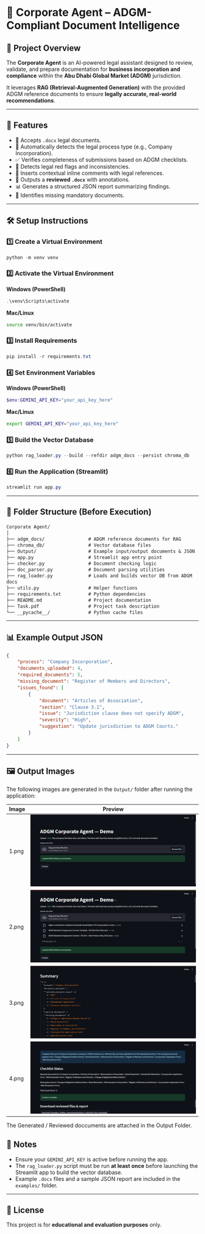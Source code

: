 # 🏢 Corporate Agent – ADGM-Compliant Document Intelligence

## 📄 Project Overview

The **Corporate Agent** is an AI-powered legal assistant designed to review, validate, and prepare documentation for **business incorporation and compliance** within the **Abu Dhabi Global Market (ADGM)** jurisdiction.

It leverages **RAG (Retrieval-Augmented Generation)** with the provided ADGM reference documents to ensure **legally accurate, real-world recommendations**.

---

## 🎯 Features

* 📂 Accepts `.docx` legal documents.
* 📁 Automatically detects the legal process type (e.g., Company Incorporation).
* ✅ Verifies completeness of submissions based on ADGM checklists.
* 🚩 Detects legal red flags and inconsistencies.
* 💬 Inserts contextual inline comments with legal references.
* 👅 Outputs a **reviewed `.docx`** with annotations.
* 📊 Generates a structured JSON report summarizing findings.
* 📌 Identifies missing mandatory documents.

---

## 🛠️ Setup Instructions

### 1️⃣ Create a Virtual Environment

```powershell
python -m venv venv
```

### 2️⃣ Activate the Virtual Environment

**Windows (PowerShell)**

```powershell
.\venv\Scripts\activate
```

**Mac/Linux**

```bash
source venv/bin/activate
```

### 3️⃣ Install Requirements

```powershell
pip install -r requirements.txt
```

### 4️⃣ Set Environment Variables

**Windows (PowerShell)**

```powershell
$env:GEMINI_API_KEY="your_api_key_here"
```

**Mac/Linux**

```bash
export GEMINI_API_KEY="your_api_key_here"
```

### 5️⃣ Build the Vector Database

```powershell
python rag_loader.py --build --refdir adgm_docs --persist chroma_db
```

### 6️⃣ Run the Application (Streamlit)

```powershell
streamlit run app.py
```

---


## 📂 Folder Structure (Before Execution)

```
Corporate Agent/
│
├── adgm_docs/                # ADGM reference documents for RAG
├── chroma_db/                # Vector database files
├── Output/                   # Example input/output documents & JSON
├── app.py                    # Streamlit app entry point
├── checker.py                # Document checking logic
├── doc_parser.py             # Document parsing utilities
├── rag_loader.py             # Loads and builds vector DB from ADGM docs
├── utils.py                  # Helper functions
├── requirements.txt          # Python dependencies
├── README.md                 # Project documentation
├── Task.pdf                  # Project task description
└── __pycache__/              # Python cache files
```

---

## 📊 Example Output JSON

```json
{
    "process": "Company Incorporation",
    "documents_uploaded": 4,
    "required_documents": 5,
    "missing_document": "Register of Members and Directors",
    "issues_found": [
        {
            "document": "Articles of Association",
            "section": "Clause 3.1",
            "issue": "Jurisdiction clause does not specify ADGM",
            "severity": "High",
            "suggestion": "Update jurisdiction to ADGM Courts."
        }
    ]
}
```

---

## 🖼️ Output Images

The following images are generated in the `Output/` folder after running the application:

| Image | Preview |
|-------|---------|
| 1.png | ![1](Output/1.png) |
| 2.png | ![2](Output/2.png) |
| 3.png | ![3](Output/3.png) |
| 4.png | ![4](Output/4.png) |

The Generated / Reviewed doccuments are attached in the Output Folder.

## 📌 Notes

* Ensure your `GEMINI_API_KEY` is active before running the app.
* The `rag_loader.py` script must be run **at least once** before launching the Streamlit app to build the vector database.
* Example `.docx` files and a sample JSON report are included in the `examples/` folder.

---

## 📜 License

This project is for **educational and evaluation purposes** only.
